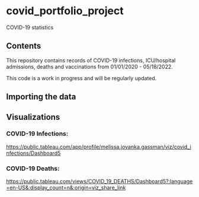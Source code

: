 # covid_portfolio_project
COVID-19 statistics 

## Contents
This repository contains records of COVID-19 infections, ICU/hospital admissions, deaths and vaccinations from 01/01/2020 - 05/18/2022. 

This code is a work in progress and will be regularly updated. 

## Importing the data


## Visualizations

### COVID-19 Infections:

https://public.tableau.com/app/profile/melissa.jovanka.gassman/viz/covid_infections/Dashboard5

### COVID-19 Deaths:

https://public.tableau.com/views/COVID_19_DEATHS/Dashboard5?:language=en-US&:display_count=n&:origin=viz_share_link
